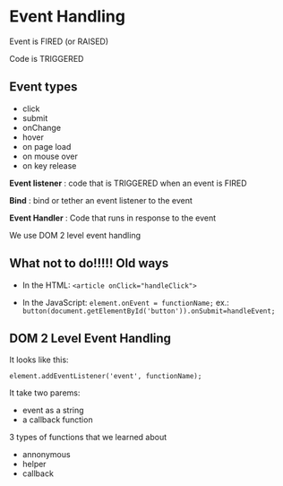# Event Handling

Event is FIRED (or RAISED)

Code is TRIGGERED

## Event types

- click
- submit
- onChange
- hover
- on page load
- on mouse over
- on key release

**Event listener**
: code that is TRIGGERED when an event is FIRED

**Bind**
: bind or tether an event listener to the event

**Event Handler**
: Code that runs in response to the event

We use DOM 2 level event handling

## What not to do!!!!! Old ways

- In the HTML: `<article onClick="handleClick">`

- In the JavaScript:  `element.onEvent = functionName;` ex.: `button(document.getElementById('button')).onSubmit=handleEvent;`

## DOM 2 Level Event Handling

It looks like this:

`element.addEventListener('event', functionName);`

It take two parems:

- event as a string
- a callback function

3 types of functions that we learned about

- annonymous
- helper
- callback
